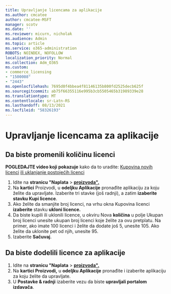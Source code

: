 ```yaml
---
title: Upravljanje licencama za aplikacije
ms.author: cmcatee
author: cmcatee-MSFT
manager: scotv
ms.date: ''
ms.reviewer: micurn, nicholak
ms.audience: Admin
ms.topic: article
ms.service: o365-administration
ROBOTS: NOINDEX, NOFOLLOW
localization_priority: Normal
ms.collection: Adm_O365
ms.custom:
- commerce_licensing
- "1500008"
- "2443"
ms.openlocfilehash: 7695d0f4bbea4f81146135b800fd2525decb625f
ms.sourcegitcommit: ab75f66355116e995b3cb5505465b31989339e28
ms.translationtype: MT
ms.contentlocale: sr-Latn-RS
ms.lasthandoff: 08/13/2021
ms.locfileid: "58326193"
---
```

# <a name="manage-app-licenses"></a>Upravljanje licencama za aplikacije

## <a name="to-change-license-quantity"></a>Da biste promenili količinu licenci

**POGLEDAJTE video koji pokazuje** kako da to uradite: [Kupovina novih licenci](https://go.microsoft.com/fwlink/p/?linkid=2154857) [ili uklanjanje postojećih licenci](https://go.microsoft.com/fwlink/p/?linkid=2154938)

1. Idite na **stranicu "Naplata**  >  **[proizvoda".](https://go.microsoft.com/fwlink/p/?linkid=842054)**
2. Na **kartici** Proizvodi, u **odeljku Aplikacije** pronađite aplikaciju za koju želite da upravljate. Izaberite tri stavke (još radnji), a zatim **izaberite stavku Kupi licence**.
3. Ako želite da smanjite broj licenci, na vrhu okna Kupovina licenci **izaberite** stavku **ukloni licence.**
4. Da biste kupili ili uklonili licence, u okviru Nova **količina** u polje Ukupan broj licenci unesite ukupan broj licenci koje želite za ovu pretplatu.  Na primer, ako imate 100 licenci i želite da dodate još 5, unesite 105. Ako želite da uklonite pet od njih, unesite 95.
5. Izaberite **Sačuvaj**.

## <a name="to-assign-app-licenses"></a>Da biste dodelili licence za aplikacije

1. Idite na **stranicu "Naplata**  >  **[proizvoda".](https://go.microsoft.com/fwlink/p/?linkid=842054)**
2. Na **kartici Proizvodi,** u **odeljku Aplikacije** pronađite i izaberite aplikaciju za koju želite da upravljate.
3. U **Postavke & radnji** izaberite vezu da biste **upravljali portalom izdavača**.